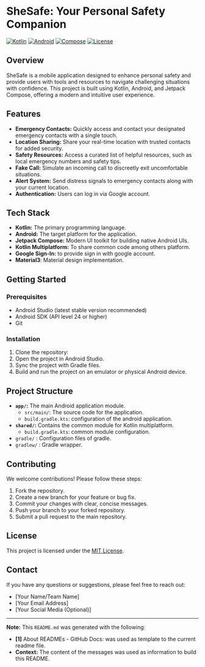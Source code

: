 # SheSafe: Your Personal Safety Companion

[![Kotlin](https://img.shields.io/badge/Kotlin-1.9.21-blue)](https://kotlinlang.org/)
[![Android](https://img.shields.io/badge/Android-14-green)](https://www.android.com/)
[![Compose](https://img.shields.io/badge/Compose-1.5.1-purple)](https://developer.android.com/jetpack/compose)
[![License](https://img.shields.io/badge/License-MIT-yellow.svg)](LICENSE)

## Overview

SheSafe is a mobile application designed to enhance personal safety and provide users with tools and resources to navigate challenging situations with confidence. This project is built using Kotlin, Android, and Jetpack Compose, offering a modern and intuitive user experience.

## Features

*   **Emergency Contacts:** Quickly access and contact your designated emergency contacts with a single touch.
*   **Location Sharing:** Share your real-time location with trusted contacts for added security.
*   **Safety Resources:** Access a curated list of helpful resources, such as local emergency numbers and safety tips.
*   **Fake Call:** Simulate an incoming call to discreetly exit uncomfortable situations.
*   **Alert System:** Send distress signals to emergency contacts along with your current location.
* **Authentication:** Users can log in via Google account.

## Tech Stack

*   **Kotlin:** The primary programming language.
*   **Android:** The target platform for the application.
*   **Jetpack Compose:** Modern UI toolkit for building native Android UIs.
*   **Kotlin Multiplatform:** To share common code among others platform.
*   **Google Sign-In:** to provide sign in with google account.
* **Material3**: Material design implementation.

## Getting Started

### Prerequisites

*   Android Studio (latest stable version recommended)
*   Android SDK (API level 24 or higher)
*   Git

### Installation

1.  Clone the repository:
2.  Open the project in Android Studio.
3.  Sync the project with Gradle files.
4.  Build and run the project on an emulator or physical Android device.

## Project Structure

*   **`app/`:** The main Android application module.
    *   `src/main/`: The source code for the application.
    * `build.gradle.kts`: configuration of the android application.
*   **`shared/`:** Contains the common module for Kotlin multiplatform.
    * `build.gradle.kts`: common module configuration.
* `gradle/` : Configuration files of gradle.
* `gradlew/` : Gradle wrapper.

## Contributing

We welcome contributions! Please follow these steps:

1.  Fork the repository.
2.  Create a new branch for your feature or bug fix.
3.  Commit your changes with clear, concise messages.
4.  Push your branch to your forked repository.
5.  Submit a pull request to the main repository.

## License

This project is licensed under the [MIT License](LICENSE).

## Contact

If you have any questions or suggestions, please feel free to reach out:

*   [Your Name/Team Name]
*   [Your Email Address]
*   [Your Social Media (Optional)]

---

**Note:** This `README.md` was generated with the following:

* **[1]** About READMEs - GitHub Docs: was used as template to the current readme file.
* **Context:** The content of the messages was used as information to build this README.